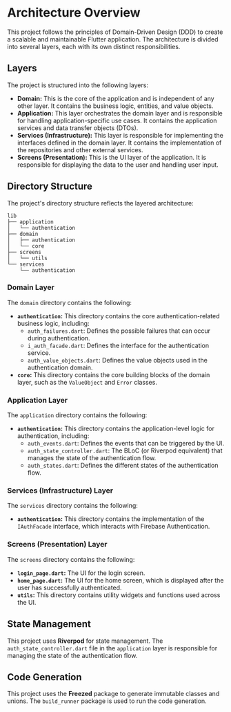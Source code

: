 # Architecture Overview

This project follows the principles of Domain-Driven Design (DDD) to create a scalable and maintainable Flutter application. The architecture is divided into several layers, each with its own distinct responsibilities.

## Layers

The project is structured into the following layers:

*   **Domain:** This is the core of the application and is independent of any other layer. It contains the business logic, entities, and value objects.
*   **Application:** This layer orchestrates the domain layer and is responsible for handling application-specific use cases. It contains the application services and data transfer objects (DTOs).
*   **Services (Infrastructure):** This layer is responsible for implementing the interfaces defined in the domain layer. It contains the implementation of the repositories and other external services.
*   **Screens (Presentation):** This is the UI layer of the application. It is responsible for displaying the data to the user and handling user input.

## Directory Structure

The project's directory structure reflects the layered architecture:

```
lib
├── application
│   └── authentication
├── domain
│   ├── authentication
│   └── core
├── screens
│   └── utils
└── services
    └── authentication
```

### Domain Layer

The `domain` directory contains the following:

*   **`authentication`:** This directory contains the core authentication-related business logic, including:
    *   `auth_failures.dart`: Defines the possible failures that can occur during authentication.
    *   `i_auth_facade.dart`: Defines the interface for the authentication service.
    *   `auth_value_objects.dart`: Defines the value objects used in the authentication domain.
*   **`core`:** This directory contains the core building blocks of the domain layer, such as the `ValueObject` and `Error` classes.

### Application Layer

The `application` directory contains the following:

*   **`authentication`:** This directory contains the application-level logic for authentication, including:
    *   `auth_events.dart`: Defines the events that can be triggered by the UI.
    *   `auth_state_controller.dart`: The BLoC (or Riverpod equivalent) that manages the state of the authentication flow.
    *   `auth_states.dart`: Defines the different states of the authentication flow.

### Services (Infrastructure) Layer

The `services` directory contains the following:

*   **`authentication`:** This directory contains the implementation of the `IAuthFacade` interface, which interacts with Firebase Authentication.

### Screens (Presentation) Layer

The `screens` directory contains the following:

*   **`login_page.dart`:** The UI for the login screen.
*   **`home_page.dart`:** The UI for the home screen, which is displayed after the user has successfully authenticated.
*   **`utils`:** This directory contains utility widgets and functions used across the UI.

## State Management

This project uses **Riverpod** for state management. The `auth_state_controller.dart` file in the `application` layer is responsible for managing the state of the authentication flow.

## Code Generation

This project uses the **Freezed** package to generate immutable classes and unions. The `build_runner` package is used to run the code generation.
